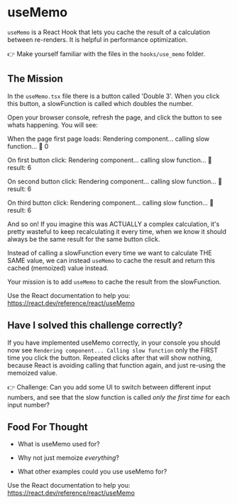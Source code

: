 # useMemo

`useMemo` is a React Hook that lets you cache the result of a calculation between re-renders. It is helpful in performance optimization.

👉 Make yourself familiar with the files in the `hooks/use_memo` folder.

## The Mission

In the `useMemo.tsx` file there is a button called 'Double 3'. When you click this button, a slowFunction is called which doubles the number.

Open your browser console, refresh the page, and click the button to see whats happening. You will see:

When the page first page loads:
Rendering component...
calling slow function... 🐌
0

On first button click:
Rendering component...
calling slow function... 🐌
result: 6

On second button click:
Rendering component...
calling slow function... 🐌
result: 6

On third button click:
Rendering component...
calling slow function... 🐌
result: 6

And so on! If you imagine this was ACTUALLY a complex calculation, it's pretty wasteful to keep recalculating it every time, when we know it should always be the same result for the same button click.

Instead of calling a slowFunction every time we want to calculate THE SAME value, we can instead `useMemo` to cache the result and return this cached (memoized) value instead.

Your mission is to add `useMemo` to cache the result from the slowFunction.

Use the React documentation to help you: https://react.dev/reference/react/useMemo

## Have I solved this challenge correctly?

If you have implemented useMemo correctly, in your console you should now see `Rendering component... Calling slow function` only the FIRST time you click the button. Repeated clicks after that will show nothing, because React is avoiding calling that function again, and just re-using the memoized value.

👉 Challenge: Can you add some UI to switch between different input numbers, and see that the slow function is called _only the first time_ for each input number?

## Food For Thought

-   What is useMemo used for?

-   Why not just memoize _everything_?

-   What other examples could you use useMemo for?

Use the React documentation to help you: https://react.dev/reference/react/useMemo
